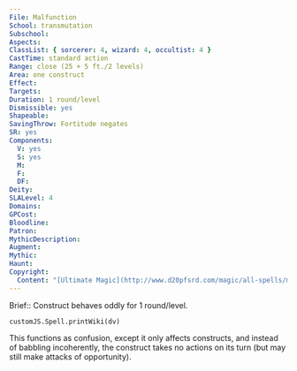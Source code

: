 ```yaml
---
File: Malfunction
School: transmutation
Subschool: 
Aspects: 
ClassList: { sorcerer: 4, wizard: 4, occultist: 4 }
CastTime: standard action
Range: close (25 + 5 ft./2 levels)
Area: one construct
Effect: 
Targets: 
Duration: 1 round/level
Dismissible: yes
Shapeable: 
SavingThrow: Fortitude negates
SR: yes
Components:
  V: yes
  S: yes
  M: 
  F: 
  DF: 
Deity: 
SLALevel: 4
Domains: 
GPCost: 
Bloodline: 
Patron: 
MythicDescription: 
Augment: 
Mythic: 
Haunt: 
Copyright:
  Content: "[Ultimate Magic](http://www.d20pfsrd.com/magic/all-spells/m/malfunction)"
---
```

Brief:: Construct behaves oddly for 1 round/level.

```dataviewjs
customJS.Spell.printWiki(dv)
```

This functions as confusion, except it only affects constructs, and instead of babbling incoherently, the construct takes no actions on its turn (but may still make attacks of opportunity).
